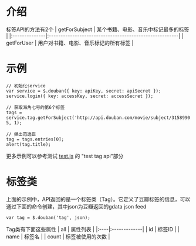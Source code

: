 # 介绍 #
标签API的方法有2个
| getForSubject | 某个书籍、电影、音乐中标记最多的标签 |
|:--------------|:-------------------------------------------------------|
| getForUser | 用户对书籍、电影、音乐标记的所有标签 |

# 示例 #
```
// 初始化service
var service = $.douban({ key: apiKey, secret: apiSecret });
service.login({ key: accessKey, secret: accessSecret });

// 获取海角七号的第6个标签
tags = service.tag.getForSubject('http://api.douban.com/movie/subject/3158990', 5, 1);

// 弹出范逸臣
tag = tags.entries[0];
alert(tag.title);

```
更多示例可以参考测试 [test.js](http://github.com/wuyuntao/jquery-douban/tree/master/tests%2Ftests.js) 的 "test tag api"部分

# 标签类 #
上面的示例中，API返回的是一个标签类（Tag）。它定义了豆瓣标签的信息，可以通过下面的命令创建，其中json为豆瓣返回的gdata json feed
```
var tag = $.douban('tag', json);
```
Tag类有下面这些属性
| all | 属性列表 |
|:----|:-------------|
| id | 标签ID |
| name | 标签名 |
| count | 标签被使用的次数 |